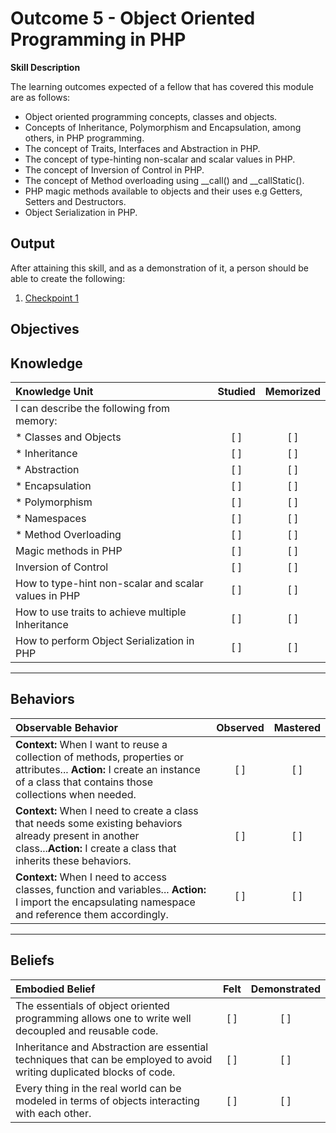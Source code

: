 # Outcome 5 - Object Oriented Programming in PHP

**Skill Description**

The learning outcomes expected of a fellow that has covered this module are as follows:
- Object oriented programming concepts, classes and objects.
- Concepts of Inheritance, Polymorphism and Encapsulation, among others, in PHP programming.
- The concept of Traits, Interfaces and Abstraction in PHP.
- The concept of type-hinting non-scalar and scalar values in PHP.
- The concept of Inversion of Control in PHP.
- The concept of Method overloading using __call() and __callStatic().
- PHP magic methods available to objects and their uses e.g Getters, Setters and Destructors.
- Object Serialization in PHP.



**Output**
----------
After attaining this skill, and as a demonstration of it, a person should be able to create the following:

1. [Checkpoint 1](https://docs.google.com/document/d/1vRZsAI8BJTq8t0-ewZvtxyT9PviY2LtvSqzlfM00jPY)


**Objectives**
----------
## **Knowledge**


| Knowledge Unit   |      Studied      | Memorized |
|:-------------|:------------------:|:--------:|
| I can describe the following from memory: | | |
| * Classes and Objects | [ ] | [ ] |
| * Inheritance  | [ ] | [ ] |
| * Abstraction | [ ] | [ ] |
| * Encapsulation | [ ] | [ ]  |
| * Polymorphism  | [ ] | [ ] |
| * Namespaces | [ ] | [ ] |
| * Method Overloading | [ ] | [ ] |
| Magic methods in PHP  | [ ] | [ ] |
| Inversion of Control | [ ] | [ ] |
| How to type-hint non-scalar and scalar values in PHP | [ ] | [ ] |
| How to use traits to achieve multiple Inheritance | [ ] | [ ] |
| How to perform Object Serialization in PHP | [ ] | [ ] |



----------


## **Behaviors**

| Observable Behavior   |      Observed      | Mastered |
|:-------------|:------------------:|:--------:|
| **Context:** When I want to reuse a collection of methods, properties or attributes... **Action:**  I create an instance of a class that contains those collections when needed. | [ ] | [ ]  |
| **Context:**  When I need to create a class that needs some existing behaviors already present in another class...**Action:** I create a class that inherits these behaviors.|   [ ]   |   [ ] |
| **Context:** When I need to access classes, function and variables... **Action:**  I import the encapsulating namespace and reference them accordingly. |   [ ]   |   [ ] |


----------


## **Beliefs**


| Embodied Belief   |      Felt      | Demonstrated |
|:-------------|:------------------:|:--------:|
| The essentials of object oriented programming allows one to write well decoupled and reusable code.| [ ] | [ ]  |
| Inheritance and Abstraction are essential techniques that can be employed to avoid writing duplicated blocks of code. |   [ ]   |   [ ] |
| Every thing in the real world can be modeled in terms of objects interacting with each other. |   [ ]   |   [ ] |
